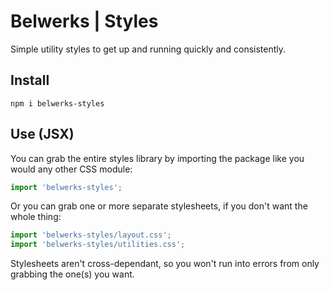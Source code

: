 # Belwerks | Styles

Simple utility styles to get up and running quickly and consistently.

## Install

```
npm i belwerks-styles
```

## Use (JSX)

You can grab the entire styles library by importing the package like you would any other CSS module:

```jsx
import 'belwerks-styles';
```

Or you can grab one or more separate stylesheets, if you don't want the whole thing:

```jsx
import 'belwerks-styles/layout.css';
import 'belwerks-styles/utilities.css';
```

Stylesheets aren't cross-dependant, so you won't run into errors from only grabbing the one(s) you want.
